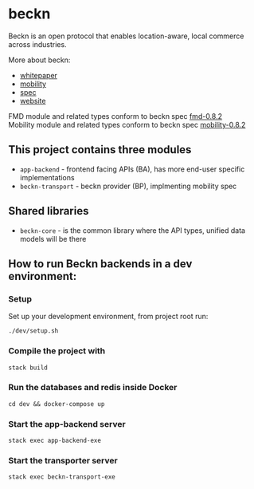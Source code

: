 # beckn
Beckn is an open protocol that enables location-aware, local commerce across industries.

More about beckn:

* [whitepaper](https://beckn.org/wp-content/uploads/2020/04/WhatIsBeckn.pdf)
* [mobility](https://beckn.org/wp-content/uploads/2020/04/ImaginingMobilityWithBeckn.pdf)
* [spec](https://github.com/beckn/protocol-specifications/)
* [website](https://beckn.org/)

FMD module and related types conform to beckn spec [fmd-0.8.2](https://github.com/beckn/protocol-specifications/tree/fmd-0.8.2)  
Mobility module and related types conform to beckn spec [mobility-0.8.2](https://github.com/beckn/protocol-specifications/tree/mobility-v0.8.2)

## This project contains three modules
* `app-backend` - frontend facing APIs (BA), has more end-user specific implementations
* `beckn-transport` - beckn provider (BP), implmenting mobility spec

## Shared libraries
* `beckn-core` - is the common library where the API types, unified data models will be there

## How to run Beckn backends in a dev environment:

### Setup

Set up your development environment, from project root run:

```
./dev/setup.sh
```

### Compile the project with

```
stack build
```

### Run the databases and redis inside Docker

```
cd dev && docker-compose up
```

### Start the app-backend server

```
stack exec app-backend-exe
```

### Start the transporter server

```
stack exec beckn-transport-exe
```